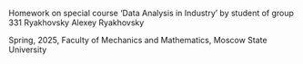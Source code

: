 Homework on special course ‘Data Analysis in Industry’ by student of group 331 Ryakhovsky Alexey Ryakhovsky

Spring, 2025, Faculty of Mechanics and Mathematics, Moscow State University

